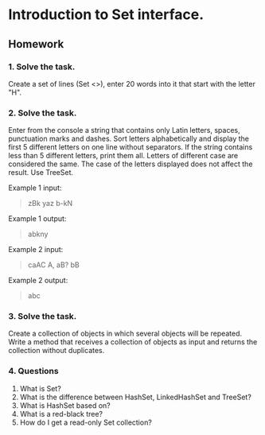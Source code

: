 # Introduction to Set interface.

## Homework

### 1. Solve the task.
Create a set of lines (Set <<String>>), enter 20 words into it that start with the letter "H".

### 2. Solve the task.
Enter from the console a string that contains only Latin letters, spaces, punctuation marks and dashes.
Sort letters alphabetically and display the first 5 different letters on one line without separators.
If the string contains less than 5 different letters, print them all.
Letters of different case are considered the same.
The case of the letters displayed does not affect the result.
Use TreeSet.

Example 1 input:
>zBk yaz b-kN

Example 1 output:
>abkny

Example 2 input:
>caAC A, aB? bB

Example 2 output:
>abc

### 3. Solve the task.
Create a collection of objects in which several objects will be repeated.
Write a method that receives a collection of objects as input and returns the collection without duplicates.

### 4. Questions
1. What is Set?
2. What is the difference between HashSet, LinkedHashSet and TreeSet?
3. What is HashSet based on?
4. What is a red-black tree?
5. How do I get a read-only Set collection?


